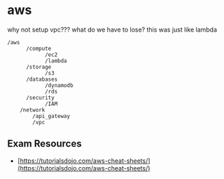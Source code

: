 # aws

why not setup vpc???
what do we have to lose?
this was just like lambda

```
/aws
	  /compute
		    /ec2
		    /lambda
	  /storage
		    /s3
	  /databases
		    /dynamodb
		    /rds
	  /security
		    /IAM
    /network
        /api_gateway
        /vpc
```




## Exam Resources

* [https://tutorialsdojo.com/aws-cheat-sheets/](https://tutorialsdojo.com/aws-cheat-sheets/)
